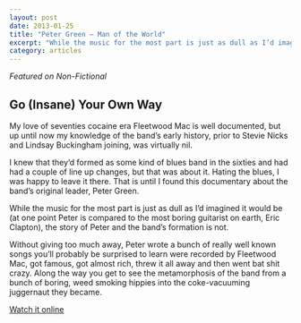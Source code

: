 ```yaml
---
layout: post
date: 2013-01-25
title: "Peter Green – Man of the World"
excerpt: "While the music for the most part is just as dull as I’d imagined it would be (at one point Peter is compared to the most boring guitarist on earth, Eric Clapton), the story of Peter and the band’s formation is not."
category: articles
---
```


*Featured on Non-Fictional*

## Go (Insane) Your Own Way ##

My love of seventies cocaine era Fleetwood Mac is well documented, but up until now my knowledge of the band’s early history, prior to Stevie Nicks and Lindsay Buckingham joining, was virtually nil.

I knew that they’d formed as some kind of blues band in the sixties and had had a couple of line up changes, but that was about it. Hating the blues, I was happy to leave it there. That is until I found this documentary about the band’s original leader, Peter Green. 

While the music for the most part is just as dull as I’d imagined it would be (at one point Peter is compared to the most boring guitarist on earth, Eric Clapton), the story of Peter and the band’s formation is not.

Without giving too much away, Peter wrote a bunch of really well known songs you’ll probably be surprised to learn were recorded by Fleetwood Mac, got famous, got almost rich, threw it all away and then went bat shit crazy. Along the way you get to see the metamorphosis of the band from a bunch of boring, weed smoking hippies into the coke-vacuuming juggernaut they became.

[Watch it online](http://www.veoh.com/watch/v20365825F2BNMYza?h1=Peter+Green%3A+Man+of+the+World)